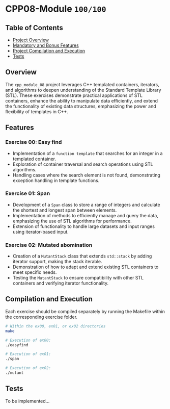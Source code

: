 # CPP08-Module `100/100`

## Table of Contents
- [Project Overview](#overview)
- [Mandatory and Bonus Features](#features)
- [Project Compilation and Execution](#compilation-and-execution)
- [Tests](#Tests)

## Overview

The `cpp_module_08` project leverages C++ templated containers, iterators, and algorithms to deepen understanding of the Standard Template Library (STL). 
These exercises demonstrate practical applications of STL containers, enhance the ability to manipulate data efficiently, and extend the functionality of existing data structures, emphasizing the power and flexibility of templates in C++.
## Features

### Exercise 00: Easy find
* Implementation of a `function template` that searches for an integer in a templated container.
* Exploration of container traversal and search operations using STL algorithms.
* Handling cases where the search element is not found, demonstrating exception handling in template functions.

### Exercise 01: Span
* Development of a `Span` class to store a range of integers and calculate the shortest and longest span between elements.
* Implementation of methods to efficiently manage and query the data, emphasizing the use of STL algorithms for performance.
* Extension of functionality to handle large datasets and input ranges using iterator-based input.

### Exercise 02: Mutated abomination
* Creation of a `MutantStack` class that extends `std::stack` by adding iterator support, making the stack iterable.
* Demonstration of how to adapt and extend existing STL containers to meet specific needs.
* Testing the `MutantStack` to ensure compatibility with other STL containers and verifying iterator functionality.

## Compilation and Execution
Each exercise should be compiled separately by running the Makefile within the corresponding exercise folder.
```bash
# Within the ex00, ex01, or ex02 directories
make

# Execution of ex00:
./easyfind

# Execution of ex01:
./span

# Execution of ex02:
./mutant
```

## Tests
To be implemented...  
